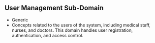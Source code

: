## User Management Sub-Domain

- Generic
- Concepts related to the users of the system, including medical staff, nurses, and doctors. This domain handles user registration, authentication, and access control.